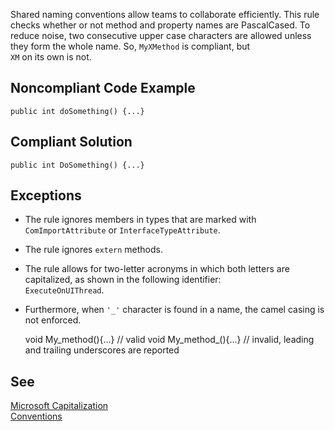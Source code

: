 
Shared naming conventions allow teams to collaborate efficiently. This rule checks whether or not method and property names are PascalCased. To<br>reduce noise, two consecutive upper case characters are allowed unless they form the whole name. So, `MyXMethod` is compliant, but<br>`XM` on its own is not.

## Noncompliant Code Example


    public int doSomething() {...}


## Compliant Solution


    public int DoSomething() {...}


## Exceptions

- The rule ignores members in types that are marked with `ComImportAttribute` or `InterfaceTypeAttribute`.
- The rule ignores `extern` methods.
- The rule allows for two-letter acronyms in which both letters are capitalized, as shown in the following identifier:<br>  `ExecuteOnUIThread`.
- Furthermore, when `'_'` character is found in a name, the camel casing is not enforced.



    void My_method(){...} // valid
    void My_method_(){...} // invalid, leading and trailing underscores are reported


## See

[Microsoft Capitalization<br>Conventions](https://docs.microsoft.com/en-us/dotnet/standard/design-guidelines/capitalization-conventions)
